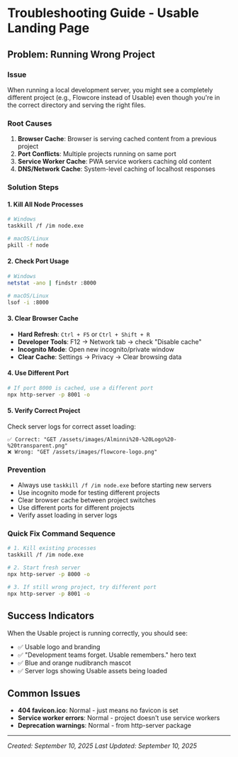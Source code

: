 # Troubleshooting Guide - Usable Landing Page

## Problem: Running Wrong Project

### Issue
When running a local development server, you might see a completely different project (e.g., Flowcore instead of Usable) even though you're in the correct directory and serving the right files.

### Root Causes
1. **Browser Cache**: Browser is serving cached content from a previous project
2. **Port Conflicts**: Multiple projects running on same port
3. **Service Worker Cache**: PWA service workers caching old content
4. **DNS/Network Cache**: System-level caching of localhost responses

### Solution Steps

#### 1. Kill All Node Processes
```bash
# Windows
taskkill /f /im node.exe

# macOS/Linux
pkill -f node
```

#### 2. Check Port Usage
```bash
# Windows
netstat -ano | findstr :8000

# macOS/Linux
lsof -i :8000
```

#### 3. Clear Browser Cache
- **Hard Refresh**: `Ctrl + F5` or `Ctrl + Shift + R`
- **Developer Tools**: F12 → Network tab → check "Disable cache"
- **Incognito Mode**: Open new incognito/private window
- **Clear Cache**: Settings → Privacy → Clear browsing data

#### 4. Use Different Port
```bash
# If port 8000 is cached, use a different port
npx http-server -p 8001 -o
```

#### 5. Verify Correct Project
Check server logs for correct asset loading:
```
✅ Correct: "GET /assets/images/Alminni%20-%20Logo%20-%20transparent.png"
❌ Wrong: "GET /assets/images/flowcore-logo.png"
```

### Prevention
- Always use `taskkill /f /im node.exe` before starting new servers
- Use incognito mode for testing different projects
- Clear browser cache between project switches
- Use different ports for different projects
- Verify asset loading in server logs

### Quick Fix Command Sequence
```bash
# 1. Kill existing processes
taskkill /f /im node.exe

# 2. Start fresh server
npx http-server -p 8000 -o

# 3. If still wrong project, try different port
npx http-server -p 8001 -o
```

## Success Indicators
When the Usable project is running correctly, you should see:
- ✅ Usable logo and branding
- ✅ "Development teams forget. Usable remembers." hero text
- ✅ Blue and orange nudibranch mascot
- ✅ Server logs showing Usable assets being loaded

## Common Issues
- **404 favicon.ico**: Normal - just means no favicon is set
- **Service worker errors**: Normal - project doesn't use service workers
- **Deprecation warnings**: Normal - from http-server package

---
*Created: September 10, 2025*
*Last Updated: September 10, 2025*


